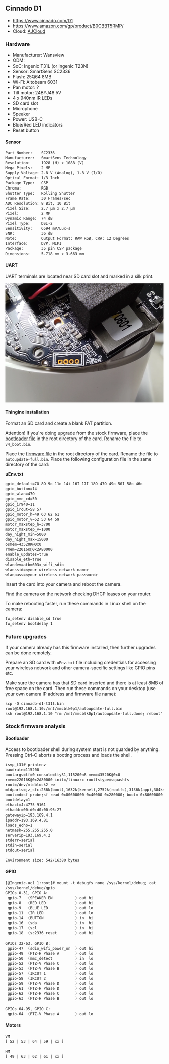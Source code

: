 Cinnado D1
----------
- https://www.cinnado.com/D1
- https://www.amazon.com/gp/product/B0CBBT5RMP/
- Cloud: [AJCloud](https://www.ajcloud.net/)

### Hardware

- Manufacturer: Wansview
- ODM:
- SoC: Ingenic T31L (or Ingenic T23N)
- Sensor: SmartSens SC2336
- Flash: 25Q64 8MB
- Wi-Fi: Altobeam 6031
- Pan motor: ?
- Tilt motor: 24BYJ48 5V
- 4 x 940nm IR LEDs
- SD card slot
- Microphone
- Speaker
- Power: USB-C
- Blue/Red LED indicators
- Reset button

#### Sensor

    Part Number:    SC2336
    Manufacturer:   SmartSens Technology
    Resolution:     1928 (H) x 1088 (V)
    Mega Pixels:    2 MP
    Supply Voltage: 2.8 V (Analog), 1.8 V (I/O)
    Optical Format: 1/3 Inch
    Package Type:   CSP
    Chroma:         RGB
    Shutter Type:   Rolling Shutter
    Frame Rate:     30 Frames/sec
    ADC Resolution: 8 Bit, 10 Bit
    Pixel Size:     2.7 µm x 2.7 µm
    Pixel:          2 MP
    Dynamic Range:  74 dB
    Pixel Type:     DSI-2
    Sensitivity:    6594 mV/Lux-s
    SNR:            36 dB
    Note:           Output Format: RAW RGB, CRA: 12 Degrees
    Interface:      DVP, MIPI
    Package:        35 pin CSP package
    Dimensions:     5.718 mm x 3.663 mm

#### UART

UART terminals are located near SD card slot and marked in a silk print.

![UART](uart.webp)

#### Thingino installation

Format an SD card and create a blank FAT partition.

Attention! If you're doing upgrade from the stock firmware, place the
[bootloader file](/dl/u-boot-isvp_t31_sfcnor_lite.bin) in the root directory
of the card. Rename the file to `v4_boot.bin`.

Place the [firmware file](/dl/cinnado-d1-t31l-20240216.bin)
in the root directory of the card. Rename the file to `autoupdate-full.bin`.
Place the following configuration file in the same directory of the card:

__uEnv.txt__
```
gpio_default=7O 8O 9o 11o 14i 16I 17I 18O 47O 49o 50I 58o 46o
gpio_button=14
gpio_wlan=47O
gpio_mmc_cd=50
gpio_ir940=11
gpio_ircut=58 57
gpio_motor_h=49 63 62 61
gpio_motor_v=52 53 64 59
motor_maxstep_h=3700
motor_maxstep_v=1000
day_night_min=5000
day_night_max=15000
osmem=43520K@0x0
rmem=22016K@0x2A80000
enable_updates=true
disable_eth=true
wlandev=atbm603x_wifi_sdio
wlanssid=<your wireless network name>
wlanpass=<your wireless network password>
```

Insert the card into your camera and reboot the camera.

Find the camera on the network checking DHCP leases on your router.

To make rebooting faster, run these commands in Linux shell on the camera:

```
fw_setenv disable_sd true
fw_setenv bootdelay 1
```

### Future upgrades

If your camera already has this firmware installed, then further upgrades
can be done remotely.

Prepare an SD card with `uEnv.txt` file including credentials for accessing your
wireless network and other camera-specific settings like GPIO pins etc.

Make sure the camera has that SD card inserted and there is at least 8MB of free
space on the card. Then run these commands on your desktop (use your own camera
IP address and firmware file name):

```
scp -O cinnado-d1-t31l.bin root@192.168.1.10:/mnt/mmcblk0p1/autoupdate-full.bin
ssh root@192.168.1.10 "rm /mnt/mmcblk0p1/autoupdate-full.done; reboot"
```

### Stock firmware analysis

#### Bootloader

Access to bootloader shell during system start is not guarded by anything.
Pressing Ctrl-C aborts a booting process and loads the shell.

```
isvp_t31# printenv
baudrate=115200
bootargs=tf=0 console=ttyS1,115200n8 mem=43520K@0x0 rmem=22016K@0x2A80000 init=/linuxrc rootfstype=squashfs root=/dev/mtdblock2 rw mtdparts=jz_sfc:256k(boot),1632k(kernel),2752k(rootfs),3136k(app),384k(syscfg),32k(flag),8M@0(all)
bootcmd=sf probe;sf read 0x80600000 0x40000 0x280000; bootm 0x80600000
bootdelay=1
ethact=Jz4775-9161
ethaddr=00:d0:d0:00:95:27
gatewayip=193.169.4.1
ipaddr=193.169.4.81
loads_echo=1
netmask=255.255.255.0
serverip=193.169.4.2
stderr=serial
stdin=serial
stdout=serial

Environment size: 542/16380 bytes
```

#### GPIO

```
[@Ingenic-uc1_1:root]# mount -t debugfs none /sys/kernel/debug; cat /sys/kernel/debug/gpio
GPIOs 0-31, GPIO A:
 gpio-7   (SPEAKER_EN          ) out hi
 gpio-8   (RED_LED             ) out hi
 gpio-9   (BLUE_LED            ) out lo
 gpio-11  (IR LED              ) out lo
 gpio-14  (BUTTON              ) in  hi
 gpio-16  (sda                 ) in  hi
 gpio-17  (scl                 ) in  hi
 gpio-18  (sc2336_reset        ) out hi

GPIOs 32-63, GPIO B:
 gpio-47  (sdio_wifi_power_on  ) out hi
 gpio-49  (PTZ-H Phase A       ) out lo
 gpio-50  (mmc_detect          ) in  lo
 gpio-52  (PTZ-V Phase C       ) out lo
 gpio-53  (PTZ-V Phase B       ) out lo
 gpio-57  (IRCUT 1             ) out lo
 gpio-58  (IRCUT 2             ) out lo
 gpio-59  (PTZ-V Phase D       ) out lo
 gpio-61  (PTZ-H Phase D       ) out lo
 gpio-62  (PTZ-H Phase C       ) out lo
 gpio-63  (PTZ-H Phase B       ) out lo

GPIOs 64-95, GPIO C:
 gpio-64  (PTZ-V Phase A       ) out lo
 ```

#### Motors
```
VM
[ 52 | 53 | 64 | 59 | xx ]

HM
[ 49 | 63 | 62 | 61 | xx ]
```
